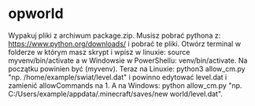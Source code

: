 # opworld
Wypakuj pliki z archiwum package.zip. Musisz pobrać pythona z: https://www.python.org/downloads/ i pobrać te pliki. Otwórz terminal w folderze w którym masz skrypt i wpisz w linuxie: source myvenv/bin/activate a w Windowsie w PowerShellu: venv/bin/activate. Na początku powinien być (myvenv). Teraz na Linuxie: python3 allow_cm.py "np. /home/example/swiat/level.dat" i powinno edytować level.dat i  zamienić allowCommands na 1. A na Windows: python allow_cm.py "np. C:/Users/example/appdata/.minecraft/saves/new world/level.dat".
